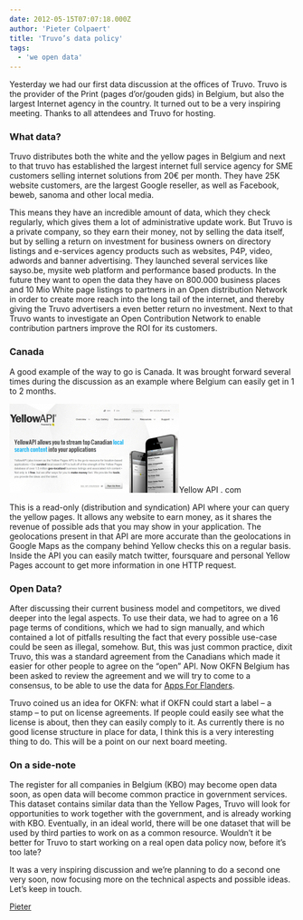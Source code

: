 ```yaml
---
date: 2012-05-15T07:07:18.000Z
author: 'Pieter Colpaert'
title: 'Truvo’s data policy'
tags:
  - 'we open data'
---
```


Yesterday we had our first data discussion at the offices of Truvo. Truvo is the provider of the Print (pages d’or/gouden gids) in Belgium, but also the largest Internet agency in the country. It turned out to be a very inspiring meeting. Thanks to all attendees and Truvo for hosting.

### **What data?**

Truvo distributes both the white and the yellow pages in Belgium and next to that truvo has established the largest internet full service agency for SME customers selling internet solutions from 20€ per month. They have 25K website customers, are the largest Google reseller, as well as Facebook, beweb, sanoma and other local media.

This means they have an incredible amount of data, which they check regularly, which gives them a lot of administrative update work. But Truvo is a private company, so they earn their money, not by selling the data itself, but by selling a return on investment for business owners on directory listings and e-services agency products such as websites, P4P, video, adwords and banner advertising. They launched several services like sayso.be, mysite web platform and performance based products. In the future they want to open the data they have on 800.000 business places and 10 Mio White page listings to partners in an Open distribution Network in order to create more reach into the long tail of the internet, and thereby giving the Truvo advertisers a even better return no investment. Next to that Truvo wants to investigate an Open Contribution Network to enable contribution partners improve the ROI for its customers.

### Canada

A good example of the way to go is Canada. It was brought forward several times during the discussion as an example where Belgium can easily get in 1 to 2 months.

[![Yellow API](yellowapi-300x157.png)](http://yellowapi.com)Yellow API . com

This is a read-only (distribution and syndication) API where your can query the yellow pages. It allows any website to earn money, as it shares the revenue of possible ads that you may show in your application. The geolocations present in that API are more accurate than the geolocations in Google Maps as the company behind Yellow checks this on a regular basis. Inside the API you can easily match twitter, foursquare and personal Yellow Pages account to get more information in one HTTP request.

### Open Data?

After discussing their current business model and competitors, we dived deeper into the legal aspects. To use their data, we had to agree on a 16 page terms of conditions, which we had to sign manually, and which contained a lot of pitfalls resulting the fact that every possible use-case could be seen as illegal, somehow. But, this was just common practice, dixit Truvo, this was a standard agreement from the Canadians which made it easier for other people to agree on the “open” API. Now OKFN Belgium has been asked to review the agreement and we will try to come to a consensus, to be able to use the data for [Apps For Flanders](http://appsforflanders.be 'Apps For Flanders').

Truvo coined us an idea for OKFN: what if OKFN could start a label – a stamp – to put on license agreements. If people could easily see what the license is about, then they can easily comply to it. As currently there is no good license structure in place for data, I think this is a very interesting thing to do. This will be a point on our next board meeting.

### On a side-note

The register for all companies in Belgium (KBO) may become open data soon, as open data will become common practice in government services. This dataset contains similar data than the Yellow Pages, Truvo will look for opportunities to work together with the government, and is already working with KBO. Eventually, in an ideal world, there will be one dataset that will be used by third parties to work on as a common resource. Wouldn’t it be better for Truvo to start working on a real open data policy now, before it’s too late?

It was a very inspiring discussion and we’re planning to do a second one very soon, now focusing more on the technical aspects and possible ideas. Let’s keep in touch.

[Pieter](http://twitter.com/pietercolpaert 'Twitter')
